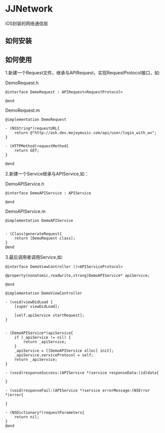 # JJNetwork
iOS封装的网络通信层

## 如何安装

## 如何使用

1.新建一个Request文件，继承与APIRequest，实现RequestProtocol接口，如:

DemoRequest.h
```objc
@interface DemoRequest : APIRequest<RequestProtocol>

@end
```
DemoRequest.m
```objc
@implementation DemoRequest

- (NSString*)requestURL{
	return @"http://ask.dev.mojoymusic.com/api/user/login_with_wx";
}

- (HTTPMethod)requestMethod{
	return GET;
}

@end
```

2.新建一个Service继承与APIService,如：

DemoAPIService.h
```objc
@interface DemoAPIService : APIService

@end
```

DemoAPIService.m
```objc
@implementation DemoAPIService


- (Class)generateRequest{
	return [DemoRequest class];
}
@end
```

3.最后调用者调用Service,如:
```objc
@interface DemoViewController ()<APIServiceProtocol>

@property(nonatomic,readwrite,strong)DemoAPIService* apiService;

@end

@implementation DemoViewController

- (void)viewDidLoad {
	[super viewDidLoad];
	
	[self.apiService startRequest];
}


- (DemoAPIService*)apiService{
	if (_apiService != nil) {
		return _apiService;
	}
	_apiService = [[DemoAPIService alloc] init];
	_apiService.serviceProtocol = self;
	return _apiService;
}

- (void)responseSuccess:(APIService *)service responseData:(id)data{
	
}

- (void)responseFail:(APIService *)service errorMessage:(NSError *)error{
	
}

- (NSDictionary*)requestParameters{
	return nil;
}
@end
```

